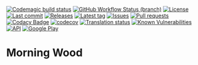 [![Codemagic build status](https://api.codemagic.io/apps/61c78ca3ef71eb4bdbb92f1a/61c78ca3ef71eb4bdbb92f19/status_badge.svg)](https://codemagic.io/apps/61c78ca3ef71eb4bdbb92f1a/61c78ca3ef71eb4bdbb92f19/latest_build)
[![GitHub Workflow Status (branch)](https://img.shields.io/github/workflow/status/Crazy-Marvin/MorningWood/CI/development)](https://github.com/Crazy-Marvin/MorningWood/actions)
[![License](https://img.shields.io/github/license/Crazy-Marvin/MorningWood.svg)](https://github.com/Crazy-Marvin/MorningWood/blob/development/LICENSE)
[![Last commit](https://img.shields.io/github/last-commit/Crazy-Marvin/MorningWood.svg?style=flat)](https://github.com/Crazy-Marvin/MorningWood/commits)
[![Releases](https://img.shields.io/github/downloads/Crazy-Marvin/MorningWood/total.svg?style=flat)](https://github.com/Crazy-Marvin/MorningWood/releases)
[![Latest tag](https://img.shields.io/github/tag/Crazy-Marvin/MorningWood.svg?style=flat)](https://github.com/Crazy-Marvin/MorningWood/tags)
[![Issues](https://img.shields.io/github/issues/Crazy-Marvin/MorningWood.svg?style=flat)](https://github.com/Crazy-Marvin/MorningWood/issues)
[![Pull requests](https://img.shields.io/github/issues-pr/Crazy-Marvin/MorningWood.svg?style=flat)](https://github.com/Crazy-Marvin/MorningWood/pulls)
[![Codacy Badge](https://api.codacy.com/project/badge/Grade/379c59381e784f42b5910864e574bd8e)](https://www.codacy.com/gh/Crazy-Marvin/MorningWood?utm_source=github.com&amp;utm_medium=referral&amp;utm_content=Crazy-Marvin/MorningWood&amp;utm_campaign=Badge_Grade)
[![codecov](https://codecov.io/gh/Crazy-Marvin/MorningWood/branch/master/graph/badge.svg)](https://codecov.io/gh/Crazy-Marvin/MorningWood)
[![Translation status](https://hosted.weblate.org/widgets/morningwood/-/svg-badge.svg)](https://hosted.weblate.org/engage/morningwood/)
[![Known Vulnerabilities](https://snyk.io/test/github/Crazy-Marvin/MorningWood/badge.svg)](https://snyk.io/test/github/Crazy-Marvin/MorningWood)
[![API](https://img.shields.io/badge/API-29%2B-brightgreen.svg?style=flat)](https://android-arsenal.com/api?level=29)
[![Google Play](https://badgen.net/badge/icon/googleplay?icon=googleplay&label)](https://play.google.com/store/apps/details?id=rocks.poopjournal.morning_wood)
# Morning Wood
